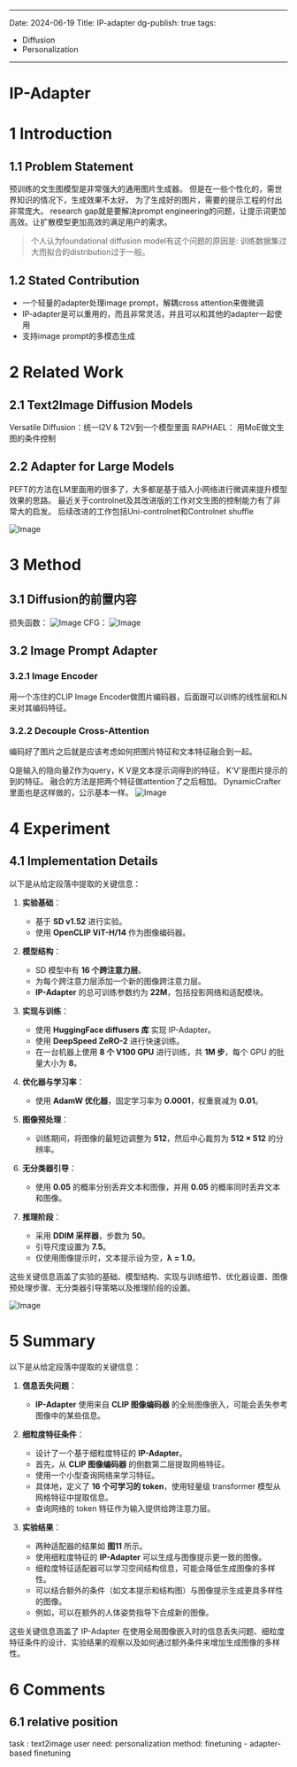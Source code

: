 
---
Date: 2024-06-19
Title: IP-adapter
dg-publish: true
tags:
  - Diffusion 
  - Personalization
---


# IP-Adapter
# 1 Introduction

## 1.1 Problem Statement
预训练的文生图模型是非常强大的通用图片生成器。 但是在一些个性化的，需世界知识的情况下，生成效果不太好。 为了生成好的图片，需要的提示工程的付出非常庞大。 research gap就是要解决prompt engineering的问题，让提示词更加高效。让扩散模型更加高效的满足用户的需求。 


> 个人认为foundational diffusion model有这个问题的原因是: 训练数据集过大而拟合的distribution过于一般。 


## 1.2 Stated Contribution

- 一个轻量的adapter处理image prompt，解耦cross attention来做微调
- IP-adapter是可以重用的，而且非常灵活，并且可以和其他的adapter一起使用
- 支持image prompt的多模态生成
# 2 Related Work

## 2.1 Text2Image Diffusion Models
Versatile Diffusion：统一I2V & T2V到一个模型里面
RAPHAEL： 用MoE做文生图的条件控制


## 2.2 Adapter for Large Models

PEFT的方法在LM里面用的很多了，大多都是基于插入小网络进行微调来提升模型效果的思路。 最近关于controlnet及其改进版的工作对文生图的控制能力有了非常大的启发。 后续改进的工作包括Uni-controlnet和Controlnet shuffle

![Image](https://pic4.zhimg.com/80/v2-debfd5b54c12486d19a9a25b20de8a4d.png)

# 3 Method

## 3.1 Diffusion的前置内容
损失函数：
![Image](https://pic4.zhimg.com/80/v2-606771b80835ff647d48c3289c6e43d4.png)
CFG：
![Image](https://pic4.zhimg.com/80/v2-c4e6c1d318d455c68dc98ea9889f7296.png)

## 3.2 Image Prompt Adapter

### 3.2.1 Image Encoder
用一个冻住的CLIP Image Encoder做图片编码器，后面跟可以训练的线性层和LN来对其编码特征。

### 3.2.2 Decouple Cross-Attention

编码好了图片之后就是应该考虑如何把图片特征和文本特征融合到一起。 

Q是输入的隐向量Z作为query，K V是文本提示词得到的特征， K‘V'是图片提示的到的特征。 融合的方法是把两个特征做attention了之后相加。 DynamicCrafter里面也是这样做的，公示基本一样。 
![Image](https://pic4.zhimg.com/80/v2-686e74a6c7c3205e79b789152baa1caf.png)

# 4 Experiment
## 4.1 Implementation Details 

以下是从给定段落中提取的关键信息：

1. **实验基础**：
   - 基于 **SD v1.52** 进行实验。
   - 使用 **OpenCLIP ViT-H/14** 作为图像编码器。

2. **模型结构**：
   - SD 模型中有 **16 个跨注意力层**。
   - 为每个跨注意力层添加一个新的图像跨注意力层。
   - **IP-Adapter** 的总可训练参数约为 **22M**，包括投影网络和适配模块。

3. **实现与训练**：
   - 使用 **HuggingFace diffusers 库** 实现 IP-Adapter。
   - 使用 **DeepSpeed ZeRO-2** 进行快速训练。
   - 在一台机器上使用 **8 个 V100 GPU** 进行训练，共 **1M 步**，每个 GPU 的批量大小为 **8**。

4. **优化器与学习率**：
   - 使用 **AdamW 优化器**，固定学习率为 **0.0001**，权重衰减为 **0.01**。

5. **图像预处理**：
   - 训练期间，将图像的最短边调整为 **512**，然后中心裁剪为 **512 × 512** 的分辨率。

6. **无分类器引导**：
   - 使用 **0.05** 的概率分别丢弃文本和图像，并用 **0.05** 的概率同时丢弃文本和图像。

7. **推理阶段**：
   - 采用 **DDIM 采样器**，步数为 **50**。
   - 引导尺度设置为 **7.5**。
   - 仅使用图像提示时，文本提示设为空，**λ = 1.0**。

这些关键信息涵盖了实验的基础、模型结构、实现与训练细节、优化器设置、图像预处理步骤、无分类器引导策略以及推理阶段的设置。

![Image](https://pic4.zhimg.com/80/v2-e4d0211e31604e0e063b5a84890b3485.png)

# 5 Summary

以下是从给定段落中提取的关键信息：

1. **信息丢失问题**：
   - **IP-Adapter** 使用来自 **CLIP 图像编码器** 的全局图像嵌入，可能会丢失参考图像中的某些信息。

2. **细粒度特征条件**：
   - 设计了一个基于细粒度特征的 **IP-Adapter**。
   - 首先，从 **CLIP 图像编码器** 的倒数第二层提取网格特征。
   - 使用一个小型查询网络来学习特征。
   - 具体地，定义了 **16 个可学习的 token**，使用轻量级 transformer 模型从网格特征中提取信息。
   - 查询网络的 token 特征作为输入提供给跨注意力层。

3. **实验结果**：
   - 两种适配器的结果如 **图11** 所示。
   - 使用细粒度特征的 **IP-Adapter** 可以生成与图像提示更一致的图像。
   - 细粒度特征适配器可以学习空间结构信息，可能会降低生成图像的多样性。
   - 可以结合额外的条件（如文本提示和结构图）与图像提示生成更具多样性的图像。
   - 例如，可以在额外的人体姿势指导下合成新的图像。

这些关键信息涵盖了 IP-Adapter 在使用全局图像嵌入时的信息丢失问题、细粒度特征条件的设计、实验结果的观察以及如何通过额外条件来增加生成图像的多样性。

# 6 Comments

## 6.1 relative position
task : text2image 
user need: personalization 
method: finetuning - adapter-based finetuning 
